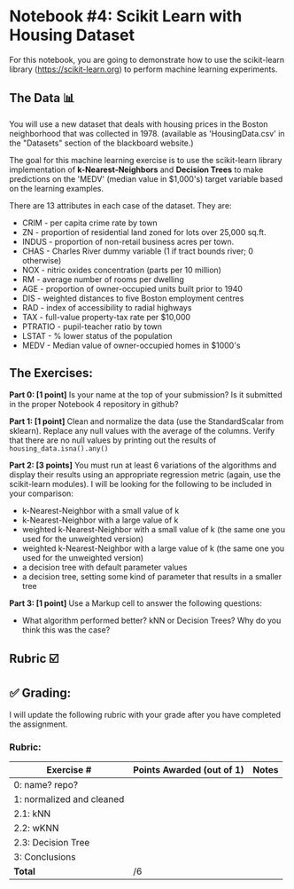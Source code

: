 # Notebook #4: Scikit Learn with Housing Dataset

For this notebook, you are going to demonstrate how to use the scikit-learn library (https://scikit-learn.org) to perform machine learning experiments. 
## The Data :bar_chart: 
You will use a new dataset that deals with housing prices in the Boston neighborhood that was collected in 1978. (available as 'HousingData.csv' in the "Datasets" section of the blackboard website.) 

The goal for this machine learning exercise is to use the scikit-learn library implementation of **k-Nearest-Neighbors** and **Decision Trees** to make predictions on the 'MEDV' (median value in $1,000's) target variable based on the learning examples. 

There are 13 attributes in each case of the dataset. They are:
* CRIM - per capita crime rate by town
* ZN - proportion of residential land zoned for lots over 25,000 sq.ft.
* INDUS - proportion of non-retail business acres per town.
* CHAS - Charles River dummy variable (1 if tract bounds river; 0 otherwise)
* NOX - nitric oxides concentration (parts per 10 million)
* RM - average number of rooms per dwelling
* AGE - proportion of owner-occupied units built prior to 1940
* DIS - weighted distances to five Boston employment centres
* RAD - index of accessibility to radial highways
* TAX - full-value property-tax rate per $10,000
* PTRATIO - pupil-teacher ratio by town
* LSTAT - % lower status of the population
* MEDV - Median value of owner-occupied homes in $1000's

## The Exercises:
**Part 0: [1 point]** Is your name at the top of your submission? Is it submitted in the proper Notebook 4 repository in github?

**Part 1: [1 point]** Clean and normalize the data (use the StandardScalar from sklearn). Replace any null values with the average of the columns. Verify that there are no null values by printing out the results of `housing_data.isna().any()`

**Part 2: [3 points]** You must run at least 6 variations of the algorithms and display their results using an appropriate regression metric (again, use the scikit-learn modules). I will be looking for the following to be included in your comparison:
* k-Nearest-Neighbor with a small value of k
* k-Nearest-Neighbor with a large value of k
* weighted k-Nearest-Neighbor with a small value of k (the same one you used for the unweighted version)
* weighted k-Nearest-Neighbor with a large value of k (the same one you used for the unweighted version)
* a decision tree with default parameter values
* a decision tree, setting some kind of parameter that results in a smaller tree 

**Part 3: [1 point]** Use a Markup cell to answer the following questions:
* What algorithm performed better? kNN or Decision Trees? Why do you think this was the case?

## Rubric :ballot_box_with_check:

## :white_check_mark: Grading: 
I will update the following rubric with your grade after you have completed the assignment.
### Rubric:
| Exercise #  | Points Awarded (out of 1)  | Notes |
| --------- | ------------------- | --------- |
| 0: name? repo?            |        |    |
| 1: normalized and cleaned |        |    |
| 2.1: kNN                  |        |    |
| 2.2: wKNN          |        |    | 
| 2.3: Decision Tree |        |    |
| 3: Conclusions     |        |    |
| <b>Total           |    /6 | </b>   |
